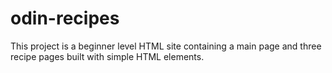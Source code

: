 # odin-recipes
This project is a beginner level HTML site containing a main page and three recipe pages built with simple HTML elements.